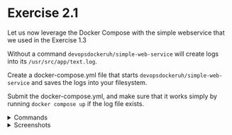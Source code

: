# Exercise 2.1

Let us now leverage the Docker Compose with the simple webservice that we used in the Exercise 1.3

Without a command `devopsdockeruh/simple-web-service` will create logs into its `/usr/src/app/text.log`.

Create a docker-compose.yml file that starts `devopsdockeruh/simple-web-service` and saves the logs into your filesystem.

Submit the docker-compose.yml, and make sure that it works simply by running `docker compose up` if the log file exists.

<details>
<summary>Commands</summary>

-   `docker compose run simple-web-service`

</details>

<details>
<summary>Screenshots</summary>

<img src="./images/2.1.png" alt="alt text" width="1000"/>

</details>
